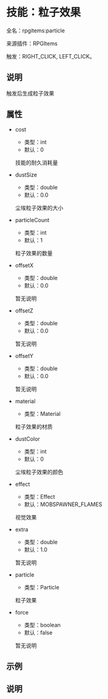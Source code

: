 # 技能：粒子效果

<!-- 本文件是通过游戏内 `/rpgitem gen-wiki` 命令生成的。 -->
<!-- 请只在对应的 "beginCustomXXXX" 与 "endCustomXXXX" 间编辑。  -->
<!-- 如果您想修改技能或其属性的描述， -->
<!-- 请修改 "resources/lang/zh_CN.yml" 中对应的项。 -->

全名：rpgitems:particle

来源插件：RPGItems

触发：RIGHT_CLICK, LEFT_CLICK。

<!-- beginCustomHeader -->
<!-- endCustomHeader -->

## 说明

触发后生成粒子效果
<!-- beginCustomDescription -->
<!-- endCustomDescription -->

## 属性

* cost

  * 类型：int
  * 默认：0

  技能的耐久消耗量

* dustSize

  * 类型：double
  * 默认：0.0

  尘埃粒子效果的大小

* particleCount

  * 类型：int
  * 默认：1

  粒子效果的数量

* offsetX

  * 类型：double
  * 默认：0.0

  暂无说明

* offsetZ

  * 类型：double
  * 默认：0.0

  暂无说明

* offsetY

  * 类型：double
  * 默认：0.0

  暂无说明

* material

  * 类型：Material

  粒子效果的材质

* dustColor

  * 类型：int
  * 默认：0

  尘埃粒子效果的颜色

* effect

  * 类型：Effect
  * 默认：MOBSPAWNER_FLAMES

  视觉效果

* extra

  * 类型：double
  * 默认：1.0

  暂无说明

* particle

  * 类型：Particle

  粒子效果

* force

  * 类型：boolean
  * 默认：false

  暂无说明


<!-- beginCustomProperties -->
<!-- endCustomProperties -->

## 示例

<!-- beginCustomExample -->
<!-- endCustomExample -->

## 说明

<!-- beginCustomNote -->
<!-- endCustomNote -->